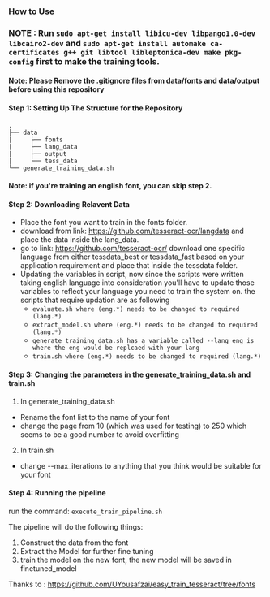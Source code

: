 ### How to Use

### NOTE : Run `sudo apt-get install libicu-dev libpango1.0-dev libcairo2-dev` and `sudo apt-get install automake ca-certificates g++ git libtool libleptonica-dev make pkg-config` first to make the training tools.

#### Note: Please Remove the .gitignore files from data/fonts and data/output before using this repository

#### Step 1: Setting Up The Structure for the Repository

    .
    ├── data
    |     ├── fonts
    |     ├── lang_data
    |     ├── output
    |     └── tess_data
    └── generate_training_data.sh
  
  
#### Note: if you're training an english font, you can skip step 2.

#### Step 2: Downloading Relavent Data
- Place the font you want to train in the fonts folder.
- download from link: https://github.com/tesseract-ocr/langdata and place the data inside the lang_data.
- go to link: https://github.com/tesseract-ocr/ download one specific language from either tessdata_best or tessdata_fast based on your application requirement and place that inside the tessdata folder.
- Updating the variables in script, now since the scripts were written taking english language into consideration you'll have to update those variables to reflect
your language you need to train the system on. the scripts that require updation are as following
    - `evaluate.sh where (eng.*) needs to be changed to required (lang.*)`
    - `extract_model.sh where (eng.*) needs to be changed to required (lang.*)`
    - `generate_training_data.sh has a variable called --lang eng is where the eng would be replcaed with your lang`
    - `train.sh where (eng.*) needs to be changed to required (lang.*)`

#### Step 3: Changing the parameters in the generate_training_data.sh and train.sh
1. In generate_training_data.sh
- Rename the font list to the name of your font
- change the page from 10 (which was used for testing) to 250 which seems to be a good number to avoid overfitting
2. In train.sh
- change --max_iterations to anything that you think would be suitable for your font

#### Step 4: Running the pipeline
run the command: `execute_train_pipeline.sh`

The pipeline will do the following things:
1. Construct the data from the font
2. Extract the Model for further fine tuning
3. train the model on the new font, the new model will be saved in finetuned_model

Thanks to : https://github.com/UYousafzai/easy_train_tesseract/tree/fonts
